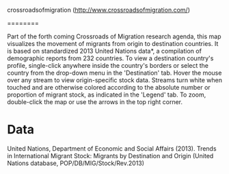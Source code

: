 crossroadsofmigration (http://www.crossroadsofmigration.com/)

========

Part of the forth coming <a html="http://www.justingest.com/research.html">Crossroads of Migration</a> research agenda, this map visualizes the movement of migrants from origin to destination countries. It is based on standardized 2013 United Nations data*, a compilation of demographic reports from 232 countries. To view a destination country's profile, single-click anywhere inside the country's borders or select the country from the drop-down menu in the 'Destination' tab. Hover the mouse over any stream to view origin-specific stock data. Streams turn white when touched and are otherwise colored according to the absolute number or proportion of migrant stock, as indicated in the 'Legend' tab. To zoom, double-click the map or use the arrows in the top right corner.

Data
========

United Nations, Department of Economic and Social Affairs (2013). Trends in International Migrant Stock: Migrants by Destination and Origin (United Nations database, POP/DB/MIG/Stock/Rev.2013)

